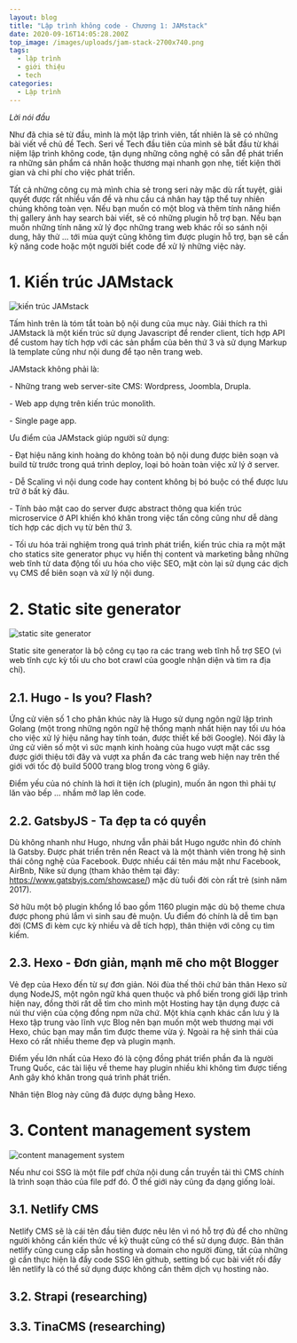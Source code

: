 ```yaml
---
layout: blog
title: "Lập trình không code - Chương 1: JAMstack"
date: 2020-09-16T14:05:28.200Z
top_image: /images/uploads/jam-stack-2700x740.png
tags:
  - lập trình
  - giới thiệu
  - tech
categories:
  - Lập trình
---
```

*Lời nói đầu*

Như đã chia sẻ từ đầu, mình là một lập trình viên, tất nhiên là sẽ có những bài viết về chủ đề Tech. Seri về Tech đầu tiên của mình sẽ bắt đầu từ khái niệm lập trình không code, tận dụng những công nghệ có sẵn để phát triển ra những sản phẩm cá nhân hoặc thương mại nhanh gọn nhẹ, tiết kiện thời gian và chi phí cho việc phát triển.

<!--more-->

Tất cả những công cụ mà mình chia sẻ trong seri này mặc dù rất tuyệt, giải quyết được rất nhiều vấn đề và nhu cầu cá nhân hay tập thể tuy nhiên chúng không toàn vẹn. Nếu bạn muốn có một blog và thêm tính năng hiển thị gallery ảnh hay search bài viết, sẽ có những plugin hỗ trợ bạn. Nếu bạn muốn những tính năng xử lý đọc những trang web khác rồi so sánh nội dung, hãy thử ... tới mùa quýt cũng không tìm được plugin hỗ trợ, bạn sẽ cần kỹ năng code hoặc một người biết code để xử lý những việc này.

# 1. Kiến trúc JAMstack

![kiến trúc JAMstack](/images/uploads/jamstack-delivers-v1.png "kiến trúc JAMstack")

Tấm hình trên là tóm tắt toàn bộ nội dung của mục này. Giải thích ra thì JAMstack là một kiến trúc sử dụng Javascript để render client, tích hợp API để custom hay tích hợp với các sản phẩm của bên thứ 3 và sử dụng Markup là template cũng như nội dung để tạo nên trang web.

JAMstack không phải là:

\- Những trang web server-site CMS: Wordpress, Joombla, Drupla.

\- Web app dựng trên kiến trúc monolith.

\- Single page app.

Ưu điểm của JAMstack giúp người sử dụng:

\- Đạt hiệu năng kinh hoàng do không toàn bộ nội dung được biên soạn và build từ trước trong quá trình deploy, loại bỏ hoàn toàn việc xử lý ở server.

\- Dễ Scaling vì nội dung code hay content không bị bó buộc có thể được lưu trữ ở bất kỳ đâu.

\- Tính bảo mật cao do server được abstract thông qua kiến trúc microservice ở API khiến khó khăn trong việc tấn công cũng như dễ dàng tích hợp các dịch vụ từ bên thứ 3.

\- Tối ưu hóa trải nghiệm trong quá trình phát triển, kiến trúc chia ra một mặt cho statics site generator phục vụ hiển thị content và marketing bằng những web tĩnh từ data động tối ưu hóa cho việc SEO, mặt còn lại sử dụng các dịch vụ CMS để biên soạn và xử lý nội dung.

# 2. Static site generator

![static site generator](/images/uploads/best-static-site-generator-2020.png "static site generator")

Static site generator là bộ công cụ tạo ra các trang web tĩnh hỗ trợ SEO (vì web tĩnh cực kỳ tối ưu cho bot crawl của google nhận diện và tìm ra địa chỉ).

## 2.1. Hugo - Is you? Flash?

Ứng cử viên số 1 cho phân khúc này là Hugo sử dụng ngôn ngữ lập trình Golang (một trong những ngôn ngữ hệ thống mạnh nhất hiện nay tối ưu hóa cho việc xử lý hiệu năng hay tính toán, được thiết kế bởi Google). Nói đây là ứng cử viên số một vì sức mạnh kinh hoàng của hugo vượt mặt các ssg được giới thiệu tới đây và vượt xa phần đa các trang web hiện nay trên thế giới với tốc độ build 5000 trang blog trong vòng 6 giây.

Điểm yếu của nó chính là hơi ít tiện ích (plugin), muốn ăn ngon thì phải tự lăn vào bếp ... nhầm mở lap lên code.

## 2.2. GatsbyJS - Ta đẹp ta có quyền

Dù không nhanh như Hugo, nhưng vẫn phải bắt Hugo ngước nhìn đó chính là Gatsby. Được phát triển trên nền React và là một thành viên trong hệ sinh thái công nghệ của Facebook. Được nhiều cái tên máu mặt như Facebook, AirBnb, Nike sử dụng (tham khảo thêm tại đây: <https://www.gatsbyjs.com/showcase/>) mặc dù tuổi đời còn rất trẻ (sinh năm 2017).

Sở hữu một bộ plugin khổng lồ bao gồm 1160 plugin mặc dù bộ theme chưa được phong phú lắm vì sinh sau đẻ muộn. Ưu điểm đó chính là dễ tìm bạn đời (CMS đi kèm cực kỳ nhiều và dễ tích hợp), thân thiện với công cụ tìm kiếm.

## 2.3. Hexo - Đơn giản, mạnh mẽ cho một Blogger

Vẻ đẹp của Hexo đến từ sự đơn giản. Nói đùa thế thôi chứ bản thân Hexo sử dụng NodeJS, một ngôn ngữ khá quen thuộc và phổ biến trong giới lập trình hiện nay, đồng thời rất dễ tìm cho mình một Hosting hay tận dụng được cả núi thư viện của cộng đồng npm nữa chứ. Một khía cạnh khác cần lưu ý là Hexo tập trung vào lĩnh vực Blog nên bạn muốn một web thương mại với Hexo, chúc bạn may mắn tìm được theme vừa ý. Ngoài ra hệ sinh thái của Hexo có rất nhiều theme đẹp và plugin mạnh.

Điểm yếu lớn nhất của Hexo đó là cộng đồng phát triển phần đa là người Trung Quốc, các tài liệu về theme hay plugin nhiều khi không tìm được tiếng Anh gây khó khăn trong quá trình phát triển.

Nhân tiện Blog này cũng đã được dựng bằng Hexo.

# 3. Content management system

![content management system](/images/uploads/headless-cms.png "content management system")

Nếu như coi SSG là một file pdf chứa nội dung cần truyền tải thì CMS chính là trình soạn thảo của file pdf đó. Ở thế giới này cũng đa dạng giống loài.

## 3.1. Netlify CMS

Netlify CMS sẽ là cái tên đầu tiên được nêu lên vì nó hỗ trợ đủ để cho những người không cần kiến thức về kỹ thuật cũng có thể sử dụng được. Bản thân netlify cũng cung cấp sẵn hosting và domain cho người đùng, tất của những gì cần thực hiện là đẩy code SSG lên github, setting bố cục bài viết rồi đẩy lên netlify là có thể sử dụng được không cần thêm dịch vụ hosting nào.

## 3.2. Strapi (researching)

## 3.3. TinaCMS (researching)